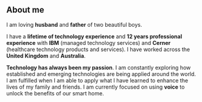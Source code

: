 ## About me

I am loving **husband** and **father** of two beautiful boys.

I have a **lifetime of technology experience** and **12 years professional experience** with **IBM** (managed technology services) and **Cerner** (healthcare technology products and services). I have worked across the **United Kingdom** and **Australia**. 

**Technology has always been my passion**. I am constantly exploring how established and emerging technologies are being applied around the world. I am fulfilled when I am able to apply what I have learned to enhance the lives of my family and friends. I am currently focused on using **voice** to unlock the benefits of our smart home.
